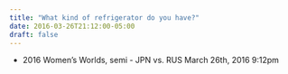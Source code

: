 ```yaml
---
title: "What kind of refrigerator do you have?"
date: 2016-03-26T21:12:00-05:00
draft: false
---
```

- 2016 Women’s Worlds, semi - JPN vs. RUS March 26th, 2016 9:12pm